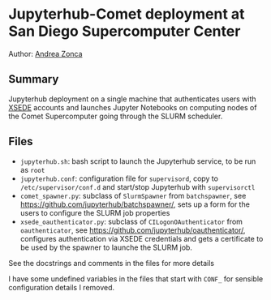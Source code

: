 Jupyterhub-Comet deployment at San Diego Supercomputer Center
=============================================================

Author: [Andrea Zonca](http://twitter.com/andreazonca)

## Summary

Jupyterhub deployment on a single machine that authenticates users with [XSEDE](http://xsede.org) accounts
and launches Jupyter Notebooks on computing nodes of the Comet Supercomputer going through the SLURM
scheduler.

## Files

* `jupyterhub.sh`: bash script to launch the Jupyterhub service, to be run as `root`
* `jupyterhub.conf`: configuration file for `supervisord`, copy to `/etc/supervisor/conf.d` and start/stop Jupyterhub with `supervisorctl`
* `comet_spawner.py`: subclass of `SlurmSpawner` from `batchspawner`, see <https://github.com/jupyterhub/batchspawner/>, sets up a form for the users to configure the SLURM job properties
* `xsede_oauthenticator.py`:  subclass of `CILogonOAuthenticator` from `oauthenticator`, see <https://github.com/jupyterhub/oauthenticator/>, configures authentication via XSEDE credentials and gets a certificate to be used by the spawner to launche the SLURM job.

See the docstrings and comments in the files for more details

I have some undefined variables in the files that start with `CONF_` for sensible configuration details I removed.
